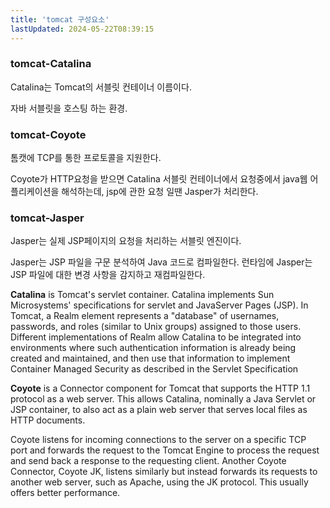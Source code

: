 ```yaml
---
title: 'tomcat 구성요소'
lastUpdated: 2024-05-22T08:39:15
---
```

### tomcat-Catalina

Catalina는 Tomcat의 서블릿 컨테이너 이름이다.

자바 서블릿을 호스팅 하는 환경.

### tomcat-Coyote

톰캣에 TCP를 통한 프로토콜을 지원한다.

Coyote가 HTTP요청을 받으면 Catalina 서블릿 컨테이너에서 요청중에서 java웹 어플리케이션을 해석하는데, jsp에 관한 요청 일땐 Jasper가 처리한다.

### tomcat-Jasper

Jasper는 실제 JSP페이지의 요청을 처리하는 서블릿 엔진이다.

Jasper는 JSP 파일을 구문 분석하여 Java 코드로 컴파일한다. 런타임에 Jasper는 JSP 파일에 대한 변경 사항을 감지하고 재컴파일한다.

**Catalina** is Tomcat's servlet container. Catalina implements Sun Microsystems' specifications for servlet and JavaServer Pages (JSP). In Tomcat, a Realm element represents a "database" of usernames, passwords, and roles (similar to Unix groups) assigned to those users. Different implementations of Realm allow Catalina to be integrated into environments where such authentication information is already being created and maintained, and then use that information to implement Container Managed Security as described in the Servlet Specification

**Coyote** is a Connector component for Tomcat that supports the HTTP 1.1 protocol as a web server. This allows Catalina, nominally a Java Servlet or JSP container, to also act as a plain web server that serves local files as HTTP documents.

Coyote listens for incoming connections to the server on a specific TCP port and forwards the request to the Tomcat Engine to process the request and send back a response to the requesting client. Another Coyote Connector, Coyote JK, listens similarly but instead forwards its requests to another web server, such as Apache, using the JK protocol. This usually offers better performance.